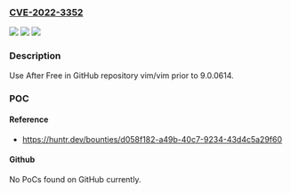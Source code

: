 ### [CVE-2022-3352](https://cve.mitre.org/cgi-bin/cvename.cgi?name=CVE-2022-3352)
![](https://img.shields.io/static/v1?label=Product&message=vim%2Fvim&color=blue)
![](https://img.shields.io/static/v1?label=Version&message=n%2Fa&color=blue)
![](https://img.shields.io/static/v1?label=Vulnerability&message=CWE-416%20Use%20After%20Free&color=brighgreen)

### Description

Use After Free in GitHub repository vim/vim prior to 9.0.0614.

### POC

#### Reference
- https://huntr.dev/bounties/d058f182-a49b-40c7-9234-43d4c5a29f60

#### Github
No PoCs found on GitHub currently.


